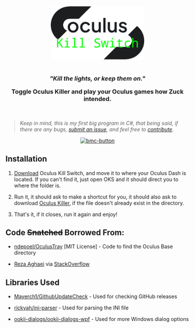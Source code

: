 
<h3 align="center"></h3>
<p align="center">
    <picture>
        <source media="(prefers-color-scheme: dark)" srcset="./logo-dark.png" width="256px">
        <img alt="iCon" src="./logo.png" width="256px">
    </picture> 
</p>
<h1 align="center"></h1>

<h3 align="center"><i>"Kill the lights, or keep them on."</i> 

Toggle Oculus Killer and play your Oculus games how Zuck intended.</h3>

<br>

> _Keep in mind, this is my first big program in C#, that being said, if there are any bugs, [submit an issue](https://github.com/kckarnige/OculusKillSwitch/issues), and feel free to [contribute](https://github.com/kckarnige/OculusKillSwitch/pulls)._

<p align="center">
    <a href="https://www.buymeacoffee.com/kckarnige">
        <img width="222" alt="bmc-button" src="https://github.com/kckarnige/kckarnige/assets/32397453/8da1edcc-2c3b-4628-8d82-4b53025a16ee">
    </a>
</p>

## Installation

1. [Download](https://github.com/kckarnige/OculusKillSwitch/releases/latest/download/OculusKillSwitch.exe) Oculus Kill Switch, and move it to where your Oculus Dash is located. If you can't find it, just open OKS and it should direct you to where the folder is.

2. Run it, it should ask to make a shortcut for you, it should also ask to download [Oculus Killer](https://github.com/kaitlyndotmoe/OculusKiller), if the file doesn't already exist in the directory.

3. That's it, if it closes, run it again and enjoy!

## Code ~~Snatched~~ Borrowed From:

- [ndepoel/OculusTray](https://github.com/ndepoel/OculusTray/blob/93f6dd2147c63c5257c5d648a8243c859870e084/OculusUtil.cs#L28) [MIT License] - Code to find the Oculus Base directory

- [Reza Aghaei](https://github.com/r-aghaei) via [StackOverflow](https://stackoverflow.com/a/65594290)

## Libraries Used

- [Mayerch1/GithubUpdateCheck](https://github.com/Mayerch1/GithubUpdateCheck) - Used for checking GitHub releases

- [rickyah/ini-parser](https://github.com/rickyah/ini-parser) - Used for parsing the INI file

- [ookii-dialogs/ookii-dialogs-wpf](https://github.com/ookii-dialogs/ookii-dialogs-wpf) - Used for more Windows dialog options
